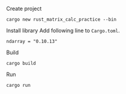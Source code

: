 
Create project
```
cargo new rust_matrix_calc_practice --bin
```

Install library
Add following line to `Cargo.toml`.
```
ndarray = "0.10.13"
```

Build
```
cargo build
```

Run
```
cargo run
```
